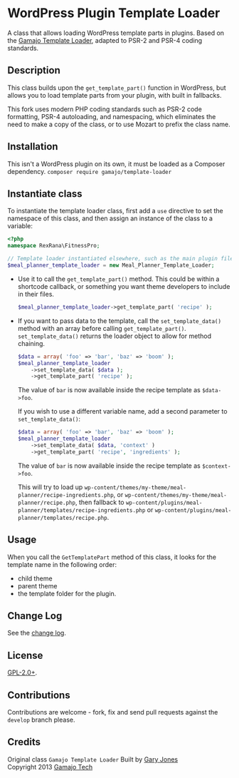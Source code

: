 # WordPress Plugin Template Loader
A class that allows loading WordPress template parts in plugins. Based on the [Gamajo Template Loader](https://github.com/GaryJones/Gamajo-Template-Loader), adapted to PSR-2 and PSR-4 coding standards.

## Description

This class builds upon the `get_template_part()` function in WordPress, but allows you to load template parts from your plugin, with built in fallbacks.

This fork uses modern PHP coding standards such as PSR-2 code formatting, PSR-4 autoloading, and namespacing, which eliminates the need to make a copy of the class, or to use Mozart to prefix the class name.

## Installation

This isn't a WordPress plugin on its own, it must be loaded as a Composer dependency.
`composer require gamajo/template-loader`

## Instantiate class
To instantiate the template loader class, first add a `use` directive to set the namespace of this class, and then assign an instance of the class to a variable:

  ~~~php
  <?php
  namespace RexRana\FitnessPro;

  // Template loader instantiated elsewhere, such as the main plugin file.
  $meal_planner_template_loader = new Meal_Planner_Template_Loader;
  ~~~

* Use it to call the `get_template_part()` method. This could be within a shortcode callback, or something you want theme developers to include in their files.

  ~~~php
  $meal_planner_template_loader->get_template_part( 'recipe' );
  ~~~
* If you want to pass data to the template, call the `set_template_data()` method with an array before calling `get_template_part()`. `set_template_data()` returns the loader object to allow for method chaining.

  ~~~php
  $data = array( 'foo' => 'bar', 'baz' => 'boom' );
  $meal_planner_template_loader
      ->set_template_data( $data );
      ->get_template_part( 'recipe' );
  ~~~
  
  The value of `bar` is now available inside the recipe template as `$data->foo`.
  
  If you wish to use a different variable name, add a second parameter to `set_template_data()`:

  ~~~php
  $data = array( 'foo' => 'bar', 'baz' => 'boom' );
  $meal_planner_template_loader
      ->set_template_data( $data, 'context' )
      ->get_template_part( 'recipe', 'ingredients' );
  ~~~
  
  The value of `bar` is now available inside the recipe template as `$context->foo`.

  This will try to load up `wp-content/themes/my-theme/meal-planner/recipe-ingredients.php`, or `wp-content/themes/my-theme/meal-planner/recipe.php`, then fallback to `wp-content/plugins/meal-planner/templates/recipe-ingredients.php` or `wp-content/plugins/meal-planner/templates/recipe.php`.

## Usage

When you call the `GetTemplatePart` method of this class, it looks for the template name in the following order:

- child theme
- parent theme
- the template folder for the plugin. 

## Change Log

See the [change log](CHANGELOG.md).

## License

[GPL-2.0+](LICENSE).

## Contributions

Contributions are welcome - fork, fix and send pull requests against the `develop` branch please.

## Credits

Original class `Gamajo Template Loader` Built by [Gary Jones](https://twitter.com/GaryJ)  
Copyright 2013 [Gamajo Tech](https://gamajo.com)
